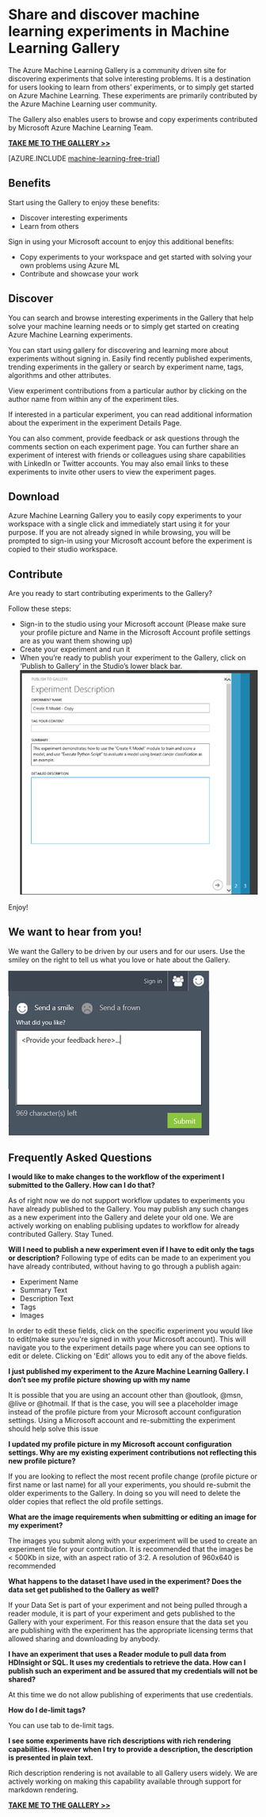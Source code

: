 <properties 
	pageTitle="Machine Learning Gallery of experiments | Microsoft Azure" 
	description="Share and discover machine learning experiments in the Azure Machine Learning Gallery. Learn from others’ experiments, or just get started with machine learning." 
	services="machine-learning" 
	documentationCenter="" 
	authors="cjgronlund" 
	manager="paulettm" 
	editor="cgronlun"/>

<tags 
	ms.service="machine-learning" 
	ms.workload="data-services" 
	ms.tgt_pltfrm="na" 
	ms.devlang="na" 
	ms.topic="article" 
	ms.date="07/15/2015" 
	ms.author="chhavib;cgronlun;garye"/>


# Share and discover machine learning experiments in Machine Learning Gallery
The Azure Machine Learning Gallery is a community driven site for discovering experiments that solve interesting problems. It is a destination for users looking to learn from others’ experiments, or to simply get started on Azure Machine Learning. These experiments are primarily contributed by the Azure Machine Learning user community. 

The Gallery also enables users to browse and copy experiments contributed by Microsoft Azure Machine Learning Team.

**[TAKE ME TO THE GALLERY >>](http://gallery.azureml.net)**

[AZURE.INCLUDE [machine-learning-free-trial](../../includes/machine-learning-free-trial.md)]

## Benefits 
Start using the Gallery to enjoy these benefits:

- Discover interesting experiments 
- Learn from others

Sign in using your Microsoft account to enjoy this additional benefits:

- Copy experiments to your workspace and get started with solving your own problems using Azure ML
- Contribute and showcase your work

## Discover 
You can search and browse interesting experiments in the Gallery that help solve your machine learning needs or to simply get started on creating Azure Machine Learning experiments. 

You can start using gallery for discovering and learning more about experiments without signing in. 
Easily find recently published experiments, trending experiments in the gallery or search by experiment name, tags, algorithms and other attributes.

View experiment contributions from a particular author by clicking on the author name from within any of the experiment tiles.

If interested in a particular experiment, you can read additional information about the experiment in the experiment Details Page. 

You can also comment, provide feedback or ask questions through the comments section on each experiment page. You can further share an experiment of interest with friends or colleagues using share capabilities with LinkedIn or Twitter accounts. 
You may also email links to these experiments to invite other users to view the experiment pages.

## Download 
Azure Machine Learning Gallery you to easily copy experiments to your workspace with a single click and immediately start using it for your purpose. 
If you are not already signed in while browsing, you will be prompted to sign-in using your Microsoft account before the experiment is copied to their studio workspace.

## Contribute 
Are you ready to start contributing experiments to the Gallery?

Follow these steps:

- Sign-in to the studio using your Microsoft account (Please make sure your profile picture and Name in the Microsoft Account profile settings are as you want them showing up)
- Create your experiment and run it
- When you’re ready to publish your experiment to the Gallery, click on ‘Publish to Gallery’ in the Studio’s lower black bar.
![Publish](./media/machine-learning-gallery-how-to-use-contribute-publish/publish.png)

Enjoy!

## We want to hear from you! 
We want the Gallery to be driven by our users and for our users. Use the smiley on the right to tell us what you love or hate about the Gallery.  

![Feedback](./media/machine-learning-gallery-how-to-use-contribute-publish/feedback.png)

## Frequently Asked Questions 
**I would like to make changes to the workflow of the experiment I submitted to the Gallery. How can I do that?**

As of right now we do not support workflow updates to experiments you have already published to the Gallery. You may publish any such changes as a new experiment into the Gallery and delete your old one. We are actively working on enabling publising updates to workflow for already contributed Gallery. Stay Tuned.

**Will I need to publish a new experiment even if I have to edit only the tags or description?**
Following type of edits can be made to an experiment you have already contributed, without having to go through a publish again:

- Experiment Name
- Summary Text
- Description Text
- Tags
- Images

In order to edit these fields, click on the specific experiment you would like to edit(make sure you're signed in with your Microsoft account). This will navigate you to the experiment details page where you can see options to edit or delete. Clicking on 'Edit' allows you to edit any of the above fields.

**I just published my experiment to the Azure Machine Learning Gallery. I don’t see my profile picture showing up with my name**	

It is possible that you are using an account other than @outlook, @msn, @live or @hotmail. If that is the case, you will see a placeholder image instead of the profile picture from your Microsoft account configuration settings. Using a Microsoft account and re-submitting the experiment should help solve this issue

**I updated my profile picture in my Microsoft account configuration settings. Why are my existing experiment contributions not reflecting this new profile picture?**

If you are looking to reflect the most recent profile change (profile picture or first name or last name) for all your experiments, you should re-submit the older experiments to the Gallery. In doing so you will need to delete the older copies that reflect the old profile settings.

**What are the image requirements when submitting or editing an image for my experiment?**

The images you submit along with your experiment will be used to create an experiment tile for your contribution. It is recommended that the images be < 500Kb in size, with an aspect ratio of 3:2. A resolution of 960x640 is recommended

**What happens to the dataset I have used in the experiment? Does the data set get published to the Gallery as well?**

If your Data Set is part of your experiment and not being pulled through a reader module, it is part of your experiment and gets published to the Gallery with your experiment. For this reason ensure that the data set you are publishing with the experiment has the appropriate licensing terms that allowed sharing and downloading by anybody.

**I have an experiment that uses a Reader module to pull data from HDInsight or SQL. It uses my credentials to retrieve the data. How can I publish such an experiment and be assured that my credentials will not be shared?**

At this time we do not allow publishing of experiments that use credentials. 

**How do I de-limit tags?**

You can use tab to de-limit tags.

**I see some experiments have rich descriptions with rich rendering capabilities. However when I try to provide a description, the description is presented in plain text.** 

Rich description rendering is not available to all Gallery users widely. We are actively working on making this capability available through support for markdown rendering.

**[TAKE ME TO THE GALLERY >>](http://gallery.azureml.net)**
 
